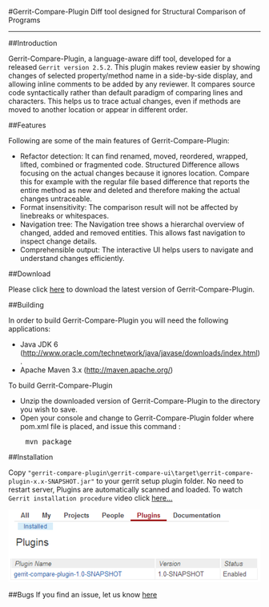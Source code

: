 #Gerrit-Compare-Plugin
Diff tool designed for Structural Comparison of Programs

-------------------------

##Introduction

 Gerrit-Compare-Plugin, a language-aware diff tool, developed for a released `Gerrit version 2.5.2`. This plugin makes review easier by showing changes of selected property/method name in a side-by-side display, and allowing inline comments to be added by any reviewer. It compares source code  syntactically rather than default paradigm of comparing lines and characters. This helps us to trace actual changes, even if methods are moved to another location or appear in different order.


##Features

 Following are some of the main features of Gerrit-Compare-Plugin:

- Refactor detection: It can find renamed, moved, reordered, wrapped, lifted, combined or fragmented code. Structured Difference allows focusing on the actual changes because it ignores location. Compare this for example with the regular file based difference that reports the entire method as new and deleted and therefore making the actual changes untraceable.
- Format insensitivity: The comparison result will not be affected by linebreaks or whitespaces.
- Navigation tree: The Navigation tree shows a hierarchal overview of changed, added and removed entities. This allows fast navigation to inspect change details.
- Comprehensible output: The interactive UI helps users to navigate and understand changes efficiently.


##Download

Please click [here](https://github.com/amitanjani/gerrit-compare-plugin/archive/master.zip) to download the latest version of Gerrit-Compare-Plugin.


##Building

In order to build Gerrit-Compare-Plugin you will need the following applications:

- Java JDK 6 (http://www.oracle.com/technetwork/java/javase/downloads/index.html).
- Apache Maven 3.x (http://maven.apache.org/)

To build Gerrit-Compare-Plugin
- Unzip the downloaded version of Gerrit-Compare-Plugin to the directory you wish to save.
- Open your console and change to Gerrit-Compare-Plugin folder where pom.xml file is placed, and issue this command :
<pre>
    mvn package
</pre>


##Installation

Copy `"gerrit-compare-plugin\gerrit-compare-ui\target\gerrit-compare-plugin-x.x-SNAPSHOT.jar"` to your gerrit setup plugin folder. No need to restart server, Plugins are automatically scanned and loaded. To watch `Gerrit installation procedure` video click [here...](http://www.youtube.com/watch?v=eo-_WNP3Evk)

![Alt text](GerritPluginList.png "Gerrit Plugins")


##Bugs
If you find an issue, let us know [here](https://github.com/sans-sense/GerritStructuralComparatorPlugin/issues?page=1&state=open) 


